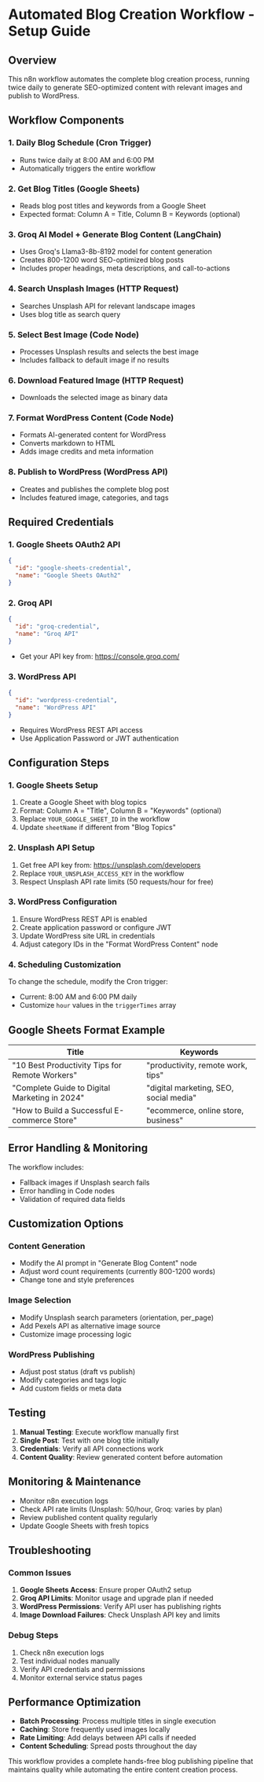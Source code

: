 # Automated Blog Creation Workflow - Setup Guide

## Overview

This n8n workflow automates the complete blog creation process, running twice daily to generate SEO-optimized content with relevant images and publish to WordPress.

## Workflow Components

### 1. **Daily Blog Schedule** (Cron Trigger)

- Runs twice daily at 8:00 AM and 6:00 PM
- Automatically triggers the entire workflow

### 2. **Get Blog Titles** (Google Sheets)

- Reads blog post titles and keywords from a Google Sheet
- Expected format: Column A = Title, Column B = Keywords (optional)

### 3. **Groq AI Model + Generate Blog Content** (LangChain)

- Uses Groq's Llama3-8b-8192 model for content generation
- Creates 800-1200 word SEO-optimized blog posts
- Includes proper headings, meta descriptions, and call-to-actions

### 4. **Search Unsplash Images** (HTTP Request)

- Searches Unsplash API for relevant landscape images
- Uses blog title as search query

### 5. **Select Best Image** (Code Node)

- Processes Unsplash results and selects the best image
- Includes fallback to default image if no results

### 6. **Download Featured Image** (HTTP Request)

- Downloads the selected image as binary data

### 7. **Format WordPress Content** (Code Node)

- Formats AI-generated content for WordPress
- Converts markdown to HTML
- Adds image credits and meta information

### 8. **Publish to WordPress** (WordPress API)

- Creates and publishes the complete blog post
- Includes featured image, categories, and tags

## Required Credentials

### 1. Google Sheets OAuth2 API

```json
{
  "id": "google-sheets-credential",
  "name": "Google Sheets OAuth2"
}
```

### 2. Groq API

```json
{
  "id": "groq-credential", 
  "name": "Groq API"
}
```

- Get your API key from: <https://console.groq.com/>

### 3. WordPress API

```json
{
  "id": "wordpress-credential",
  "name": "WordPress API"
}
```

- Requires WordPress REST API access
- Use Application Password or JWT authentication

## Configuration Steps

### 1. Google Sheets Setup

1. Create a Google Sheet with blog topics
2. Format: Column A = "Title", Column B = "Keywords" (optional)
3. Replace `YOUR_GOOGLE_SHEET_ID` in the workflow
4. Update `sheetName` if different from "Blog Topics"

### 2. Unsplash API Setup

1. Get free API key from: <https://unsplash.com/developers>
2. Replace `YOUR_UNSPLASH_ACCESS_KEY` in the workflow
3. Respect Unsplash API rate limits (50 requests/hour for free)

### 3. WordPress Configuration

1. Ensure WordPress REST API is enabled
2. Create application password or configure JWT
3. Update WordPress site URL in credentials
4. Adjust category IDs in the "Format WordPress Content" node

### 4. Scheduling Customization

To change the schedule, modify the Cron trigger:

- Current: 8:00 AM and 6:00 PM daily
- Customize `hour` values in the `triggerTimes` array

## Google Sheets Format Example

| Title | Keywords |
|-------|----------|
| "10 Best Productivity Tips for Remote Workers" | "productivity, remote work, tips" |
| "Complete Guide to Digital Marketing in 2024" | "digital marketing, SEO, social media" |
| "How to Build a Successful E-commerce Store" | "ecommerce, online store, business" |

## Error Handling & Monitoring

The workflow includes:

- Fallback images if Unsplash search fails
- Error handling in Code nodes
- Validation of required data fields

## Customization Options

### Content Generation

- Modify the AI prompt in "Generate Blog Content" node
- Adjust word count requirements (currently 800-1200 words)
- Change tone and style preferences

### Image Selection

- Modify Unsplash search parameters (orientation, per_page)
- Add Pexels API as alternative image source
- Customize image processing logic

### WordPress Publishing

- Adjust post status (draft vs publish)
- Modify categories and tags logic
- Add custom fields or meta data

## Testing

1. **Manual Testing**: Execute workflow manually first
2. **Single Post**: Test with one blog title initially
3. **Credentials**: Verify all API connections work
4. **Content Quality**: Review generated content before automation

## Monitoring & Maintenance

- Monitor n8n execution logs
- Check API rate limits (Unsplash: 50/hour, Groq: varies by plan)
- Review published content quality regularly
- Update Google Sheets with fresh topics

## Troubleshooting

### Common Issues

1. **Google Sheets Access**: Ensure proper OAuth2 setup
2. **Groq API Limits**: Monitor usage and upgrade plan if needed
3. **WordPress Permissions**: Verify API user has publishing rights
4. **Image Download Failures**: Check Unsplash API key and limits

### Debug Steps

1. Check n8n execution logs
2. Test individual nodes manually
3. Verify API credentials and permissions
4. Monitor external service status pages

## Performance Optimization

- **Batch Processing**: Process multiple titles in single execution
- **Caching**: Store frequently used images locally
- **Rate Limiting**: Add delays between API calls if needed
- **Content Scheduling**: Spread posts throughout the day

This workflow provides a complete hands-free blog publishing pipeline that maintains quality while automating the entire content creation process.
